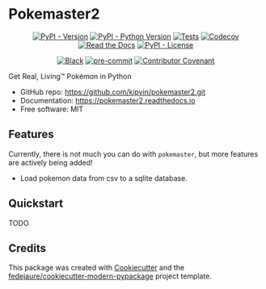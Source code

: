 
# Pokemaster2


<div align="center">

[![PyPI - Version](https://img.shields.io/pypi/v/pokemaster2.svg)](https://pypi.python.org/pypi/pokemaster2)
[![PyPI - Python Version](https://img.shields.io/pypi/pyversions/pokemaster2.svg)](https://pypi.python.org/pypi/pokemaster2)
[![Tests](https://github.com/kipyin/pokemaster2/workflows/tests/badge.svg)](https://github.com/kipyin/pokemaster2/actions?workflow=tests)
[![Codecov](https://codecov.io/gh/kipyin/pokemaster2/branch/main/graph/badge.svg)](https://codecov.io/gh/kipyin/pokemaster2)
[![Read the Docs](https://readthedocs.org/projects/pokemaster2/badge/)](https://pokemaster2.readthedocs.io/)
[![PyPI - License](https://img.shields.io/pypi/l/pokemaster2.svg)](https://pypi.python.org/pypi/pokemaster2)

[![Black](https://img.shields.io/badge/code%20style-black-000000.svg)](https://github.com/psf/black)
[![pre-commit](https://img.shields.io/badge/pre--commit-enabled-brightgreen?logo=pre-commit&logoColor=white)](https://github.com/pre-commit/pre-commit)
[![Contributor Covenant](https://img.shields.io/badge/Contributor%20Covenant-2.0-4baaaa.svg)](https://www.contributor-covenant.org/version/2/0/code_of_conduct/)

</div>


Get Real, Living™ Pokémon in Python


* GitHub repo: <https://github.com/kipyin/pokemaster2.git>
* Documentation: <https://pokemaster2.readthedocs.io>
* Free software: MIT


## Features

Currently, there is not much you can do with `pokemaster`, but more features are actively being added!

* Load pokemon data from csv to a sqlite database.

## Quickstart

TODO

## Credits

This package was created with [Cookiecutter][cookiecutter] and the [fedejaure/cookiecutter-modern-pypackage][cookiecutter-modern-pypackage] project template.

[cookiecutter]: https://github.com/cookiecutter/cookiecutter
[cookiecutter-modern-pypackage]: https://github.com/fedejaure/cookiecutter-modern-pypackage
